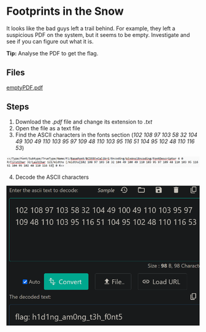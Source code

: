 # Footprints in the Snow
It looks like the bad guys left a trail behind. For example, they left a suspicious PDF on the system, but it seems to be empty. Investigate and see if you can figure out what it is.

**Tip:** Analyse the PDF to get the flag.

## Files
[emptyPDF.pdf](/assets/files/emptyPDF.pdf)

## Steps
1. Download the *.pdf* file and change its extension to *.txt*
1. Open the file as a text file
1. Find the ASCII characters in the fonts section (*102 108 97 103 58 32 104 49 100 49 110 103 95 97 109 48 110 103 95 116 51 104 95 102 48 110 116 53*)

![ASCII characters](/assets/screenshots/fn-07-FootprintsintheSnow/step-1.png)

4. Decode the ASCII characters

![ASCII decode](/assets/screenshots/fn-07-FootprintsintheSnow/step-2.png)